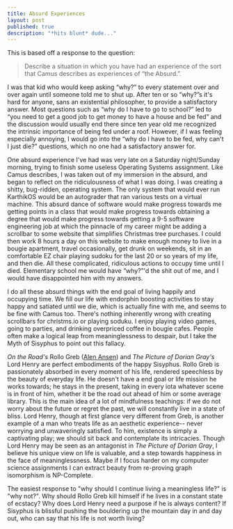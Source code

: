```yaml
---
title: Absurd Experiences
layout: post
published: true
description: "*hits blunt* dude..."
---
```


This is based off a response to the question:

> Describe a situation in which you have had an experience of the sort that Camus describes as experiences of “the Absurd.”.

I was that kid who would keep asking “why?” to every statement over and over again until someone told me to shut up.  After ten or so “why?”s it's hard for anyone, sans an existential philosopher, to provide a satisfactory answer.  Most questions such as “why do I have to go to school?” led to “you need to get a good job to get money to have a house and be fed” and the discussion would usually end there since ten year old me recognized the intrinsic importance of being fed under a roof. However, if I was feeling especially annoying, I would go into the “why do I have to be fed, why can't I just die?” questions, which no one had a satisfactory answer for.  

One absurd experience I've had was very late on a Saturday night/Sunday morning, trying to finish some useless Operating Systems assignment.  Like Camus describes, I was taken out of my immersion in the absurd, and began to reflect on the ridiculousness of what I was doing.  I was creating a shitty, bug-ridden, operating system.  The only system that would ever run KarthikOS would be an autograder that ran various tests on a virtual machine.  This absurd dance of software would make progress towards me getting points in a class that would make progress towards obtaining a degree that would make progress towards getting a 9-5 software engineering job at which the pinnacle of my career might be adding a scrollbar to some website that simplifies  Christmas tree purchases.  I could then work 8 hours a day on this website to make enough money to live in a bougie apartment, travel occasionally, get drunk on weekends, sit in an comfortable EZ chair playing sudoku for the last 20 or so years of my life, and then die.  All these complicated, ridiculous actions to occupy time until I died.  Elementary school me would have “why?”'d the shit out of me, and I would have disappointed him with my answers.  

I do all these absurd things with the end goal of living happily and occupying time.  We fill our life with endorphin boosting activities to stay happy and satiated until we die, which is actually fine with me, and seems to be fine with Camus too.  There's nothing inherently wrong with creating scrollbars for christms.io or playing soduku.  I enjoy playing video games, going to parties, and drinking overpriced coffee in bougie cafes.  People often make a logical leap from meaninglessness to despair, but I take the Myth of Sisyphus to point out this fallacy.

*On the Road's* Rollo Greb ([Alen Ansen](https://www.wikiwand.com/en/Alan_Ansen)) and *The Picture of Dorian Gray's* Lord Henry are perfect embodiments of the happy Sisyphus.  Rollo Greb is passionately absorbed in every moment of his life, rendered speechless by the beauty of everyday life.  He doesn't have a end goal or life mission he works towards; he stays in the present, taking in every iota whatever scene is in front of him, whether it be the road out ahead of him or some average library.  This is the main idea of a lot of mindfulness teachings: if we do not worry about the future or regret the past, we will constantly live in a state of bliss.  Lord Henry, though at first glance very different from Greb, is another example of a man who treats life as an aesthetic experience-- never worrying and unwaveringly satisfied. To him, existence is simply a captivating play; we should sit back and contemplate its intricacies.  Though Lord Henry may be seen as an antagonist in *The Picture of Dorian Gray*, I believe his unique view on life is valuable, and a step towards happiness in the face of meaninglessness.  Maybe if I focus harder on my computer science assignments I can extract beauty from re-proving graph isomorphism is NP-Complete.

The easiest response to "why should I continue living a meaningless life?" is "why not?".  Why should Rollo Greb kill himself if he lives in a constant state of ecstacy?  Why does Lord Henry need a purpose if he is always content?  If Sisyphus is blissful pushing the bouldering up the mountain day in and day out, who can say that his life is not worth living? 
